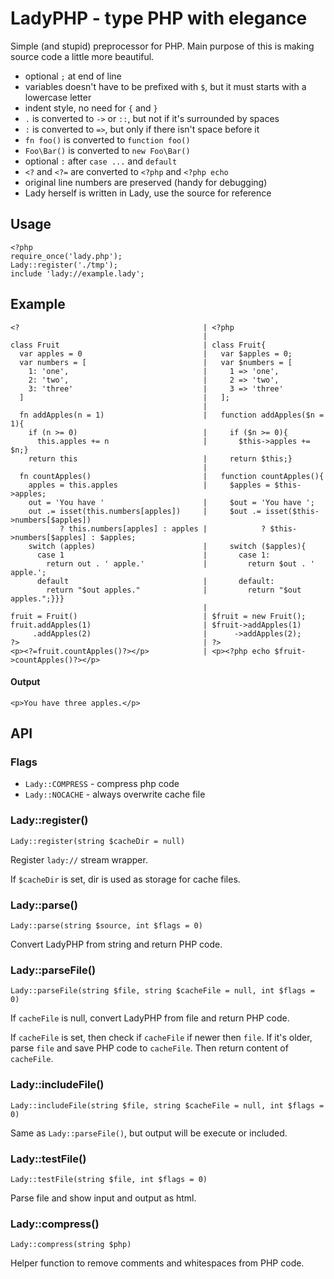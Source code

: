 
LadyPHP - type PHP with elegance
================================

Simple (and stupid) preprocessor for PHP. Main purpose of this is making source code a little more beautiful.

- optional `;` at end of line
- variables doesn't have to be prefixed with `$`, but it must starts with a lowercase letter
- indent style, no need for `{` and `}`
- `.` is converted to `->` or `::`, but not if it's surrounded by spaces
- `:` is converted to `=>`, but only if there isn't space before it
- `fn foo()` is converted to `function foo()`
- `Foo\Bar()` is converted to `new Foo\Bar()`
- optional `:` after `case ...` and `default`
- `<?` and `<?=` are converted to `<?php` and `<?php echo`
- original line numbers are preserved (handy for debugging)
- Lady herself is written in Lady, use the source for reference

## Usage

    <?php
    require_once('lady.php');
    Lady::register('./tmp');
    include 'lady://example.lady';

## Example

    <?                                         | <?php
                                               |
    class Fruit                                | class Fruit{
      var apples = 0                           |   var $apples = 0;
      var numbers = [                          |   var $numbers = [
        1: 'one',                              |     1 => 'one',
        2: 'two',                              |     2 => 'two',
        3: 'three'                             |     3 => 'three'
      ]                                        |   ];
                                               |
      fn addApples(n = 1)                      |   function addApples($n = 1){
        if (n >= 0)                            |     if ($n >= 0){
          this.apples += n                     |       $this->apples += $n;}
        return this                            |     return $this;}
                                               |
      fn countApples()                         |   function countApples(){
        apples = this.apples                   |     $apples = $this->apples;
        out = 'You have '                      |     $out = 'You have ';
        out .= isset(this.numbers[apples])     |     $out .= isset($this->numbers[$apples])
               ? this.numbers[apples] : apples |            ? $this->numbers[$apples] : $apples;
        switch (apples)                        |     switch ($apples){
          case 1                               |       case 1:
            return out . ' apple.'             |         return $out . ' apple.';
          default                              |       default:
            return "$out apples."              |         return "$out apples.";}}}
                                               |
    fruit = Fruit()                            | $fruit = new Fruit();
    fruit.addApples(1)                         | $fruit->addApples(1)
         .addApples(2)                         |      ->addApples(2);
    ?>                                         | ?>
    <p><?=fruit.countApples()?></p>            | <p><?php echo $fruit->countApples()?></p>

#### Output

    <p>You have three apples.</p>

## API

### Flags

- `Lady::COMPRESS` - compress php code
- `Lady::NOCACHE` - always overwrite cache file

### Lady::register()

    Lady::register(string $cacheDir = null)

Register `lady://` stream wrapper.

If `$cacheDir` is set, dir is used as storage for cache files.

### Lady::parse()

    Lady::parse(string $source, int $flags = 0)

Convert LadyPHP from string and return PHP code.

### Lady::parseFile()

    Lady::parseFile(string $file, string $cacheFile = null, int $flags = 0)

If `cacheFile` is null, convert LadyPHP from file and return PHP code.

If `cacheFile` is set, then check if `cacheFile` if newer then `file`.
If it's older, parse `file` and save PHP code to `cacheFile`. Then return content of `cacheFile`.

### Lady::includeFile()

    Lady::includeFile(string $file, string $cacheFile = null, int $flags = 0)

Same as `Lady::parseFile()`, but output will be execute or included.

### Lady::testFile()

    Lady::testFile(string $file, int $flags = 0)

Parse file and show input and output as html.

### Lady::compress()

    Lady::compress(string $php)

Helper function to remove comments and whitespaces from PHP code.

[example]: http://github.com/unu/ladyphp/blob/master/example.md
